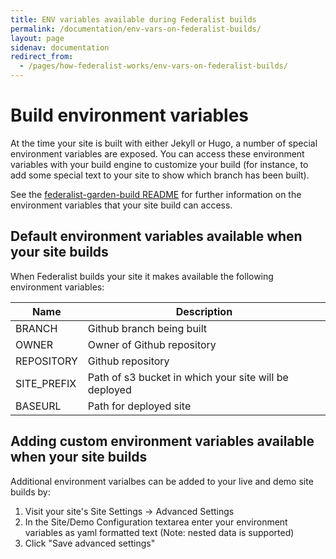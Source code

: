 ```yaml
---
title: ENV variables available during Federalist builds
permalink: /documentation/env-vars-on-federalist-builds/
layout: page
sidenav: documentation
redirect_from:
  - /pages/how-federalist-works/env-vars-on-federalist-builds/
---
```


# Build environment variables

At the time your site is built with either Jekyll or Hugo, a number of special environment variables are exposed. You can access these environment variables with your build engine to customize your build (for instance, to add some special text to your site to show which branch has been built).

See the [federalist-garden-build README](https://github.com/18f/federalist-garden-build#variables-exposed-during-builds) for further information on the environment variables that your site build can access.

## Default environment variables available when your site builds

When Federalist builds your site it makes available the following environment variables:

Name|Description
---|---
BRANCH|Github branch being built
OWNER|Owner of Github repository
REPOSITORY|Github repository
SITE_PREFIX|Path of s3 bucket in which your site will be deployed
BASEURL|Path for deployed site

## Adding custom environment variables available when your site builds

Additional environment varialbes can be added to your live and demo site builds by:
1. Visit your site's Site Settings -> Advanced Settings
2. In the Site/Demo Configuration textarea enter your environment variables as yaml formatted text (Note: nested data is supported)
3. Click "Save advanced settings"